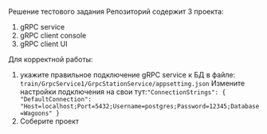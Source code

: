 Решение тестового задания
Репозиторий содержит 3 проекта:
1. gRPC service
2. gRPC client console
3. gRPC client UI

Для корректной работы: 
1. укажите правильное подключение gRPC service к БД в файле: ```train/GrpcService1/GrpcStationService/appsetting.json```
 Измените настройки подключения на свои тут:```"ConnectionStrings": {
    "DefaultConnection": "Host=localhost;Port=5432;Username=postgres;Password=12345;Database=Wagoons"
  }```  
2. Соберите проект
